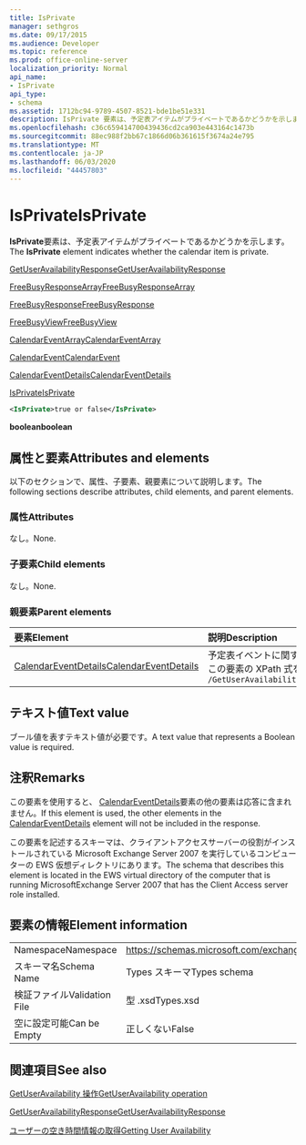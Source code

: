 ```yaml
---
title: IsPrivate
manager: sethgros
ms.date: 09/17/2015
ms.audience: Developer
ms.topic: reference
ms.prod: office-online-server
localization_priority: Normal
api_name:
- IsPrivate
api_type:
- schema
ms.assetid: 1712bc94-9789-4507-8521-bde1be51e331
description: IsPrivate 要素は、予定表アイテムがプライベートであるかどうかを示します。
ms.openlocfilehash: c36c659414700439436cd2ca903e443164c1473b
ms.sourcegitcommit: 88ec988f2bb67c1866d06b361615f3674a24e795
ms.translationtype: MT
ms.contentlocale: ja-JP
ms.lasthandoff: 06/03/2020
ms.locfileid: "44457803"
---
```

# <a name="isprivate"></a><span data-ttu-id="e8ff4-103">IsPrivate</span><span class="sxs-lookup"><span data-stu-id="e8ff4-103">IsPrivate</span></span>

<span data-ttu-id="e8ff4-104">**IsPrivate**要素は、予定表アイテムがプライベートであるかどうかを示します。</span><span class="sxs-lookup"><span data-stu-id="e8ff4-104">The **IsPrivate** element indicates whether the calendar item is private.</span></span> 
  
[<span data-ttu-id="e8ff4-105">GetUserAvailabilityResponse</span><span class="sxs-lookup"><span data-stu-id="e8ff4-105">GetUserAvailabilityResponse</span></span>](getuseravailabilityresponse.md)
  
[<span data-ttu-id="e8ff4-106">FreeBusyResponseArray</span><span class="sxs-lookup"><span data-stu-id="e8ff4-106">FreeBusyResponseArray</span></span>](freebusyresponsearray.md)
  
[<span data-ttu-id="e8ff4-107">FreeBusyResponse</span><span class="sxs-lookup"><span data-stu-id="e8ff4-107">FreeBusyResponse</span></span>](freebusyresponse.md)
  
[<span data-ttu-id="e8ff4-108">FreeBusyView</span><span class="sxs-lookup"><span data-stu-id="e8ff4-108">FreeBusyView</span></span>](freebusyview.md)
  
[<span data-ttu-id="e8ff4-109">CalendarEventArray</span><span class="sxs-lookup"><span data-stu-id="e8ff4-109">CalendarEventArray</span></span>](calendareventarray.md)
  
[<span data-ttu-id="e8ff4-110">CalendarEvent</span><span class="sxs-lookup"><span data-stu-id="e8ff4-110">CalendarEvent</span></span>](calendarevent.md)
  
[<span data-ttu-id="e8ff4-111">CalendarEventDetails</span><span class="sxs-lookup"><span data-stu-id="e8ff4-111">CalendarEventDetails</span></span>](calendareventdetails.md)
  
[<span data-ttu-id="e8ff4-112">IsPrivate</span><span class="sxs-lookup"><span data-stu-id="e8ff4-112">IsPrivate</span></span>](isprivate.md)
  
```xml
<IsPrivate>true or false</IsPrivate>
```

 <span data-ttu-id="e8ff4-113">**boolean**</span><span class="sxs-lookup"><span data-stu-id="e8ff4-113">**boolean**</span></span>
## <a name="attributes-and-elements"></a><span data-ttu-id="e8ff4-114">属性と要素</span><span class="sxs-lookup"><span data-stu-id="e8ff4-114">Attributes and elements</span></span>

<span data-ttu-id="e8ff4-115">以下のセクションで、属性、子要素、親要素について説明します。</span><span class="sxs-lookup"><span data-stu-id="e8ff4-115">The following sections describe attributes, child elements, and parent elements.</span></span>
  
### <a name="attributes"></a><span data-ttu-id="e8ff4-116">属性</span><span class="sxs-lookup"><span data-stu-id="e8ff4-116">Attributes</span></span>

<span data-ttu-id="e8ff4-117">なし。</span><span class="sxs-lookup"><span data-stu-id="e8ff4-117">None.</span></span>
  
### <a name="child-elements"></a><span data-ttu-id="e8ff4-118">子要素</span><span class="sxs-lookup"><span data-stu-id="e8ff4-118">Child elements</span></span>

<span data-ttu-id="e8ff4-119">なし。</span><span class="sxs-lookup"><span data-stu-id="e8ff4-119">None.</span></span>
  
### <a name="parent-elements"></a><span data-ttu-id="e8ff4-120">親要素</span><span class="sxs-lookup"><span data-stu-id="e8ff4-120">Parent elements</span></span>

|<span data-ttu-id="e8ff4-121">**要素**</span><span class="sxs-lookup"><span data-stu-id="e8ff4-121">**Element**</span></span>|<span data-ttu-id="e8ff4-122">**説明**</span><span class="sxs-lookup"><span data-stu-id="e8ff4-122">**Description**</span></span>|
|:-----|:-----|
|[<span data-ttu-id="e8ff4-123">CalendarEventDetails</span><span class="sxs-lookup"><span data-stu-id="e8ff4-123">CalendarEventDetails</span></span>](calendareventdetails.md) <br/> |<span data-ttu-id="e8ff4-124">予定表イベントに関する追加情報を提供します。</span><span class="sxs-lookup"><span data-stu-id="e8ff4-124">Provides additional information about a calendar event.</span></span>  <br/> <span data-ttu-id="e8ff4-125">この要素の XPath 式を次に示します。</span><span class="sxs-lookup"><span data-stu-id="e8ff4-125">The following is the XPath expression to this element:</span></span>  <br/>  `/GetUserAvailabilityResponse/FreeBusyResponseArray/FreeBusyResponse/FreeBusyView/CalendarEventArray/CalendarEvent[i]/CalendarEventDetails` <br/> |
   
## <a name="text-value"></a><span data-ttu-id="e8ff4-126">テキスト値</span><span class="sxs-lookup"><span data-stu-id="e8ff4-126">Text value</span></span>

<span data-ttu-id="e8ff4-127">ブール値を表すテキスト値が必要です。</span><span class="sxs-lookup"><span data-stu-id="e8ff4-127">A text value that represents a Boolean value is required.</span></span>
  
## <a name="remarks"></a><span data-ttu-id="e8ff4-128">注釈</span><span class="sxs-lookup"><span data-stu-id="e8ff4-128">Remarks</span></span>

<span data-ttu-id="e8ff4-129">この要素を使用すると、 [CalendarEventDetails](calendareventdetails.md)要素の他の要素は応答に含まれません。</span><span class="sxs-lookup"><span data-stu-id="e8ff4-129">If this element is used, the other elements in the [CalendarEventDetails](calendareventdetails.md) element will not be included in the response.</span></span> 
  
<span data-ttu-id="e8ff4-130">この要素を記述するスキーマは、クライアントアクセスサーバーの役割がインストールされている Microsoft Exchange Server 2007 を実行しているコンピューターの EWS 仮想ディレクトリにあります。</span><span class="sxs-lookup"><span data-stu-id="e8ff4-130">The schema that describes this element is located in the EWS virtual directory of the computer that is running MicrosoftExchange Server 2007 that has the Client Access server role installed.</span></span>
  
## <a name="element-information"></a><span data-ttu-id="e8ff4-131">要素の情報</span><span class="sxs-lookup"><span data-stu-id="e8ff4-131">Element information</span></span>

|||
|:-----|:-----|
|<span data-ttu-id="e8ff4-132">Namespace</span><span class="sxs-lookup"><span data-stu-id="e8ff4-132">Namespace</span></span>  <br/> |https://schemas.microsoft.com/exchange/services/2006/types  <br/> |
|<span data-ttu-id="e8ff4-133">スキーマ名</span><span class="sxs-lookup"><span data-stu-id="e8ff4-133">Schema Name</span></span>  <br/> |<span data-ttu-id="e8ff4-134">Types スキーマ</span><span class="sxs-lookup"><span data-stu-id="e8ff4-134">Types schema</span></span>  <br/> |
|<span data-ttu-id="e8ff4-135">検証ファイル</span><span class="sxs-lookup"><span data-stu-id="e8ff4-135">Validation File</span></span>  <br/> |<span data-ttu-id="e8ff4-136">型 .xsd</span><span class="sxs-lookup"><span data-stu-id="e8ff4-136">Types.xsd</span></span>  <br/> |
|<span data-ttu-id="e8ff4-137">空に設定可能</span><span class="sxs-lookup"><span data-stu-id="e8ff4-137">Can be Empty</span></span>  <br/> |<span data-ttu-id="e8ff4-138">正しくない</span><span class="sxs-lookup"><span data-stu-id="e8ff4-138">False</span></span>  <br/> |
   
## <a name="see-also"></a><span data-ttu-id="e8ff4-139">関連項目</span><span class="sxs-lookup"><span data-stu-id="e8ff4-139">See also</span></span>



[<span data-ttu-id="e8ff4-140">GetUserAvailability 操作</span><span class="sxs-lookup"><span data-stu-id="e8ff4-140">GetUserAvailability operation</span></span>](getuseravailability-operation.md)
  
[<span data-ttu-id="e8ff4-141">GetUserAvailabilityResponse</span><span class="sxs-lookup"><span data-stu-id="e8ff4-141">GetUserAvailabilityResponse</span></span>](getuseravailabilityresponse.md)


[<span data-ttu-id="e8ff4-142">ユーザーの空き時間情報の取得</span><span class="sxs-lookup"><span data-stu-id="e8ff4-142">Getting User Availability</span></span>](https://msdn.microsoft.com/library/d4133fcb-9b0f-4e6b-aadf-a389da83516a%28Office.15%29.aspx)

